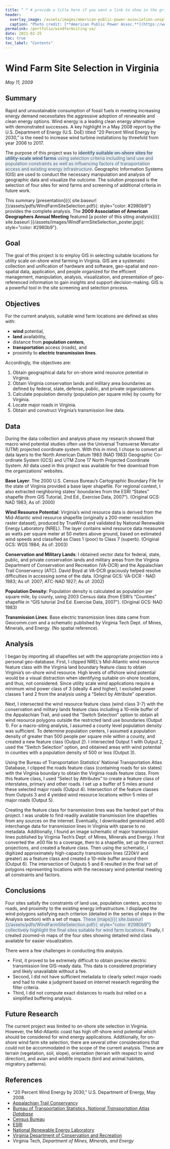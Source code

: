 ```yaml
---
title: " " # provide a title here if you want a link to show in the grid on the "Portfolio" landing page.
header:
  overlay_image: /assets/images/american-public-power-association-unsplash.jpg
  caption: "Photo credit: [**American Public Power Assoc.**](https://www.unsplash.com)"
permalink: /portfolio/windfarmsiting-va/
date: 2021-02-25
toc: true
toc_label: "Contents"
---
```


# Wind Farm Site Selection in Virginia
*May 11, 2009*

## Summary
Rapid and unsustainable consumption of fossil fuels in meeting increasing energy demand necessitates the aggressive adoption of renewable and clean energy options. Wind energy is a leading clean energy alternative with demonstrated successes. A key highlight in a May 2008 report by the U.S. Department of Energy (U.S. DoE) titled “20 Percent Wind Energy by 2030,” is the need to increase wind turbine installations by threefold from year 2006 to 2017.

The purpose of this project was to <span style="color: #4b6584; background-color: #ecf0f1">**identify suitable on-shore sites for utility-scale wind farms** using selection criteria including land use and population constraints as well as influencing factors of transportation access and existing energy infrastructure.</span> Geographic Information Systems (GIS) are used to conduct the necessary manipulation and analysis of geographic data and visualize the outcome. The solution proposed is the selection of four sites for wind farms and screening of additional criteria in future work.

This summary [presentation]({{ site.baseurl }}/assets/pdfs/WindFarmSiteSelection.pdf){: style="color: #2980b9"} provides the complete analysis. The **2009 Association of American Geographers Annual Meeting** featured [a poster of this siting analysis]({{ site.baseurl }}/assets/images/WindFarmSiteSelection_poster.jpg){: style="color: #2980b9"}.

## Goal
The goal of this project is to employ GIS in selecting suitable locations for utility scale on-shore wind farming in Virginia. GIS are a systematic collection and unification of hardware and software, geo-spatial and non-spatial data, application, and people organized for the efficient management, manipulation, analysis, visualization, and presentation of geo-referenced information to gain insights and support decision-making. GIS is a powerful tool in the site screening and selection process.

## Objectives
For the current analysis, suitable wind farm locations are defined as sites with:

 - **wind** potential,
 - **land** availability,
 - distance from **population centers**,
 - **transportation** access (roads), and 
 - proximity to **electric transmission lines**.

Accordingly, the objectives are:

1. Obtain geographical data for on-shore wind resource potential in Virginia.
2. Obtain Virginia conservation lands and military area boundaries as defined by federal, state, defense, public, and private organizations.
3. Calculate population density (population per square mile) by county for Virginia.
4. Locate major roads in Virginia. 
5. Obtain and construct Virginia’s transmission line data.

## Data
During the data collection and analysis phase my research showed that macro wind potential studies often use the Universal Transverse Mercator (UTM) projected coordinate system. With this in mind, I chose to convert all data layers to the North American Datum 1983 (NAD 1983) Geographic Co-ordinate System (GCS) and UTM Zone 17 North Projected Coordinate System. All data used in this project was available for free download from the organizations’ websites.

**Base Layer**: The 2000 U.S. Census Bureau’s Cartographic Boundary File for the state of Virginia provided a base layer shapefile. For regional context, I also extracted neighboring states’ boundaries from the ESRI “States” shapefle (from GIS Tutorial, 2nd Ed., Exercise Data, 2007”). (Original GCS: NAD 1983; As of: 2000)

**Wind Resource Potential**: Virginia’s wind resource data is derived from the Mid-Atlantic wind resource shapefile (originally a 200-meter resolution raster dataset), produced by TrueWind and validated by National Renewable Energy Laboratory (NREL). The layer contains wind resource data measured as watts per square meter at 50 meters above ground, based on estimated wind speeds and classified as Class 1 (poor) to Class 7 (superb). (Original GCS: WGS 1984; As of: 2003)

**Conservation and Military Lands**: I obtained vector data for federal, state, public, and private conservation lands and military areas from the Virginia Department of Conservation and Recreation (VA-DCR) and the Appalachian Trail Conservancy (ATC). David Boyd at VA-DCR graciously helped resolve difficulties in accessing some of the data. (Original GCS: VA-DCR - NAD 1983; As of: 2007; ATC-NAD 1927; As of: 2002)

**Population Density:** Population density is calculated as population per square mile, by county, using 2003 Census data (from ESRI’s “Counties” shapefile in “GIS tutorial 2nd Ed. Exercise Data, 2007”). (Original GCS: NAD 1983)

**Transmission Lines**: Base electric transmission lines data came from Geocomm.com and a schematic published by Virginia Tech Dept. of Mines, Minerals, and Energy. (No spatial reference).

## Analysis
I began by importing all shapefiles set with the appropriate projection into a personal geo-database. First, I clipped NREL’s Mid-Atlantic wind resource feature class with the Virginia land boundary feature class to obtain Virginia’s on-shore wind resource. High levels of offshore wind potential would be a visual distraction when identifying suitable on-shore locations, and thus, not considered. Since utility scale wind applications require a minimum wind power class of 3 (ideally 4 and higher), I excluded power classes 1 and 2 from the analysis using a “Select by Attribute” operation. 

Next, I intersected the wind resource feature class (wind class 3-7) with the conservation and military lands feature class including  a 10-mile buffer of the Appalachian Trail, and used the “Switch Selection” option to obtain all wind resource polygons outside the restricted land use boundaries (Output 1). 
For a macro-siting analysis, I assumed a county level population density was sufficient. To determine population centers, I assumed a population density of greater than 500 people per square mile within a county, and created a new feature class (Output 2). I intersected Output 1 with Output 2, used the “Switch Selection” option, and obtained areas with wind potential in counties with a population density of 500 or less (Output 3).

Using the Bureau of Transportation Statistics’ National Transportation Atlas Database, I clipped the roads feature class (containing roads for six states) with the Virginia boundary to obtain the Virginia roads feature class. From this feature class, I used “Select by Attributes” to create a feature class of interstates, primary and other roads. I set up a buffer of 5 miles around these selected major roads (Output 4). Intersection of the feature classes from Outputs 3 and 4 yielded wind resource locations within 5 miles of major roads (Output 5).

Creating the feature class for transmission lines was the hardest part of this project. I was unable to find readily available transmission line shapefiles from any sources on the internet. Eventually, I downloaded generalized .e00 interchange data for transmission lines in Virginia with sparse to no metadata. Additionally, I found an image schematic of major transmission lines published by Virginia Tech’s Dept. of Mines, Minerals and Energy. I first converted the .e00 file to a coverage, then to a shapefile, set up the correct projections, and created a feature class. Then using the schematic, I digitized approximately high-capacity transmission lines (220kV and greater) as a feature class and created a 10-mile buffer around them (Output 6). The intersection of Outputs 5 and 6 resulted in the final set of polygons representing locations with the necessary wind potential meeting all constraints and factors.

## Conclusions
Four sites satisfy the constraints of land use, population centers, access to roads, and proximity to the existing energy infrastructure. I displayed the wind polygons satisfying each criterion (detailed in the series of steps in the Analysis section) with a set of maps. <span style="color: #4b6584; background-color: #ecf0f1">These [maps]({{ site.baseurl }}/assets/pdfs/WindFarmSiteSelection.pdf){: style="color: #2980b9"} collectively highlight the final sites suitable for wind farm locations.</span> Finally, I created zoomed-in maps of the four sites showing detailed wind class available for easier visualization.

There were a few challenges in conducting this analysis.
- First, it proved to be extremely difficult to obtain precise electric transmission line GIS-ready data. This data is considered proprietary and likely unavailable without a fee.
- Second, I did not have sufficient metadata to clearly select major roads and had to make a judgment based on internet research regarding the filter criteria.
- Third, I did not compute exact distances to roads but relied on a simplified buffering analysis.

## Future Research
The current project was limited to on-shore site selection in Virginia. However, the Mid-Atlantic coast has high off-shore wind potential which should be considered for wind energy applications. Additionally, for on-shore wind farm site selection, there are several other considerations that could not be accommodated in the scope of the current analysis. These are terrain (vegetation, soil, slope), orientation (terrain with respect to wind direction), and avian and wildlife impacts (bird and animal habitats, migratory patterns).


## References
- “20 Percent Wind Energy by 2030,” U.S. Department of Energy, May 2008.
- [Appalachian Trail Conservancy](http://www.appalachiantrail.org)
- [Bureau of Transportation Statistics, *National Transportation Atlas Database*](https://www.bts.gov/geospatial/national-transportation-atlas-database)
- [Census Bureau](http://www.census.gov)
- [ESRI](https://www.esri.com)
- [National Renewable Energy Laboratory](https://www.nrel.gov)
- [Virginia Department of Conservation and Recreation](https://www.dcr.virginia.gov/land-conservation/protected-lands)
- Virginia Tech, *Department of Mines, Minerals, and Energy*